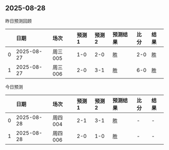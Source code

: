 

 ## 2025-08-28

昨日预测回顾

|    | 日期         | 场次    | 预测1   | 预测2   | 预测结果   | 比分   | 结果   |
|---:|:-----------|:------|:------|:------|:-------|:-----|:-----|
|  0 | 2025-08-27 | 周三005 | 1-0   | 2-0   | 胜      | 2-0  | 胜    |
|  1 | 2025-08-27 | 周三006 | 2-0   | 3-1   | 胜      | 6-0  | 胜    |

今日预测

|    | 日期         | 场次    | 预测1   | 预测2   | 预测结果   | 比分   | 结果   |
|---:|:-----------|:------|:------|:------|:-------|:-----|:-----|
|  0 | 2025-08-28 | 周四004 | 2-1   | 3-1   | 胜      | -    | -    |
|  1 | 2025-08-28 | 周四006 | 2-0   | 1-0   | 胜      | -    | -    |